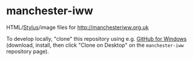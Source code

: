 manchester-iww
==================

HTML/[Stylus][stylus]/image files for http://manchesteriww.org.uk

To develop locally, "clone" this repository using e.g. [GitHub for Windows][github-windows] (download, install, then click "Clone on Desktop" on the `manchester-iww` repository page).

[stylus]: http://learnboost.github.io/stylus/
[github-windows]: https://windows.github.com/
